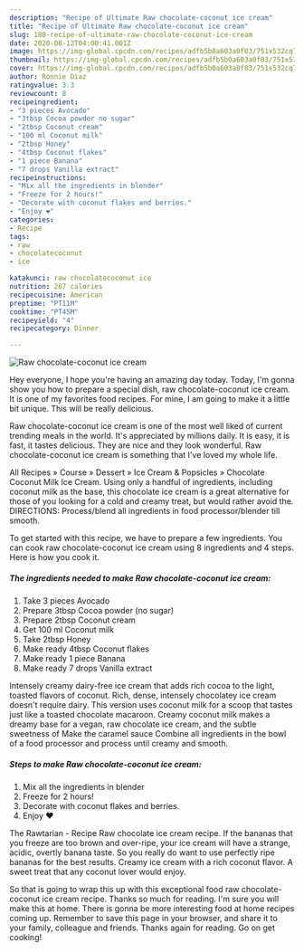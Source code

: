 ```yaml
---
description: "Recipe of Ultimate Raw chocolate-coconut ice cream"
title: "Recipe of Ultimate Raw chocolate-coconut ice cream"
slug: 180-recipe-of-ultimate-raw-chocolate-coconut-ice-cream
date: 2020-08-12T04:00:41.001Z
image: https://img-global.cpcdn.com/recipes/adfb5b0a603a0f03/751x532cq70/raw-chocolate-coconut-ice-cream-recipe-main-photo.jpg
thumbnail: https://img-global.cpcdn.com/recipes/adfb5b0a603a0f03/751x532cq70/raw-chocolate-coconut-ice-cream-recipe-main-photo.jpg
cover: https://img-global.cpcdn.com/recipes/adfb5b0a603a0f03/751x532cq70/raw-chocolate-coconut-ice-cream-recipe-main-photo.jpg
author: Ronnie Diaz
ratingvalue: 3.3
reviewcount: 8
recipeingredient:
- "3 pieces Avocado"
- "3tbsp Cocoa powder no sugar"
- "2tbsp Coconut cream"
- "100 ml Coconut milk"
- "2tbsp Honey"
- "4tbsp Coconut flakes"
- "1 piece Banana"
- "7 drops Vanilla extract"
recipeinstructions:
- "Mix all the ingredients in blender"
- "Freeze for 2 hours!"
- "Decorate with coconut flakes and berries."
- "Enjoy ❤️"
categories:
- Recipe
tags:
- raw
- chocolatecoconut
- ice

katakunci: raw chocolatecoconut ice 
nutrition: 287 calories
recipecuisine: American
preptime: "PT11M"
cooktime: "PT45M"
recipeyield: "4"
recipecategory: Dinner

---
```



![Raw chocolate-coconut ice cream](https://img-global.cpcdn.com/recipes/adfb5b0a603a0f03/751x532cq70/raw-chocolate-coconut-ice-cream-recipe-main-photo.jpg)

Hey everyone, I hope you're having an amazing day today. Today, I'm gonna show you how to prepare a special dish, raw chocolate-coconut ice cream. It is one of my favorites food recipes. For mine, I am going to make it a little bit unique. This will be really delicious.

Raw chocolate-coconut ice cream is one of the most well liked of current trending meals in the world. It's appreciated by millions daily. It is easy, it is fast, it tastes delicious. They are nice and they look wonderful. Raw chocolate-coconut ice cream is something that I've loved my whole life.

All Recipes » Course » Dessert » Ice Cream &amp; Popsicles » Chocolate Coconut Milk Ice Cream. Using only a handful of ingredients, including coconut milk as the base, this chocolate ice cream is a great alternative for those of you looking for a cold and creamy treat, but would rather avoid the. DIRECTIONS: Process/blend all ingredients in food processor/blender till smooth.


To get started with this recipe, we have to prepare a few ingredients. You can cook raw chocolate-coconut ice cream using 8 ingredients and 4 steps. Here is how you cook it.

<!--inarticleads1-->

##### The ingredients needed to make Raw chocolate-coconut ice cream:

1. Take 3 pieces Avocado
1. Prepare 3tbsp Cocoa powder (no sugar)
1. Prepare 2tbsp Coconut cream
1. Get 100 ml Coconut milk
1. Take 2tbsp Honey
1. Make ready 4tbsp Coconut flakes
1. Make ready 1 piece Banana
1. Make ready 7 drops Vanilla extract


Intensely creamy dairy-free ice cream that adds rich cocoa to the light, toasted flavors of coconut. Rich, dense, intensely chocolatey ice cream doesn&#39;t require dairy. This version uses coconut milk for a scoop that tastes just like a toasted chocolate macaroon. Creamy coconut milk makes a dreamy base for a vegan, raw chocolate ice cream, and the subtle sweetness of Make the caramel sauce Combine all ingredients in the bowl of a food processor and process until creamy and smooth. 

<!--inarticleads2-->

##### Steps to make Raw chocolate-coconut ice cream:

1. Mix all the ingredients in blender
1. Freeze for 2 hours!
1. Decorate with coconut flakes and berries.
1. Enjoy ❤️


The Rawtarian - Recipe Raw chocolate ice cream recipe. If the bananas that you freeze are too brown and over-ripe, your ice cream will have a strange, acidic, overtly banana taste. So you really do want to use perfectly ripe bananas for the best results. Creamy ice cream with a rich coconut flavor. A sweet treat that any coconut lover would enjoy. 

So that is going to wrap this up with this exceptional food raw chocolate-coconut ice cream recipe. Thanks so much for reading. I'm sure you will make this at home. There is gonna be more interesting food at home recipes coming up. Remember to save this page in your browser, and share it to your family, colleague and friends. Thanks again for reading. Go on get cooking!
